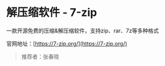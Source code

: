 # 解压缩软件 - 7-zip

一款开源免费的压缩&解压缩软件，支持zip、rar、7z等多种格式

官网地址：[https://7-zip.org/](https://7-zip.org/)

> 推荐者：张春晓
